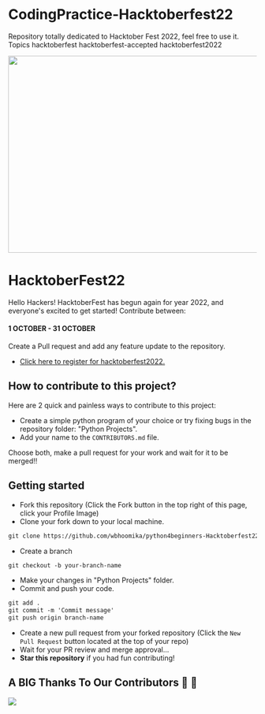 # CodingPractice-Hacktoberfest22
Repository totally dedicated to Hacktober Fest 2022, feel free to use it.  Topics hacktoberfest hacktoberfest-accepted hacktoberfest2022

<p align="center">
    <a href="https://hacktoberfest.com/" target="_blank">
    	<img src="https://res.cloudinary.com/practicaldev/image/fetch/s--ds97LCK---/c_imagga_scale,f_auto,fl_progressive,h_420,q_auto,w_1000/https://dev-to-uploads.s3.amazonaws.com/uploads/articles/ymlmr15l83rrjq8natft.jpg" width="800px" height="400px">
    </a>
</p>

# HacktoberFest22

Hello Hackers! HacktoberFest has begun again for year 2022, and everyone's excited to get started!
Contribute between: <h4>1 OCTOBER - 31 OCTOBER</h4>

Create a Pull request and add any feature update to the repository.

* [Click here to register for hacktoberfest2022.](https://hacktoberfest.com/)

## How to contribute to this project?

Here are 2 quick and painless ways to contribute to this project:

* Create a simple python program of your choice or try fixing bugs in the repository folder: "Python Projects".
* Add your name to the `CONTRIBUTORS.md` file.

Choose both, make a pull request for your work and wait for it to be merged!! 

## Getting started
* Fork this repository (Click the Fork button in the top right of this page, click your Profile Image)
* Clone your fork down to your local machine.

```markdown
git clone https://github.com/wbhoomika/python4beginners-Hacktoberfest22
```

* Create a branch

```markdown
git checkout -b your-branch-name
```

* Make your changes in "Python Projects" folder.
* Commit and push your code.

```markdown
git add .
git commit -m 'Commit message'
git push origin branch-name
```

* Create a new pull request from your forked repository (Click the `New Pull Request` button located at the top of your repo)
* Wait for your PR review and merge approval...
* __Star this repository__ if you had fun contributing!


## A BIG Thanks To Our Contributors :handshake: :handshake:
<a href="https://github.com/wbhoomika/python4beginners-Hacktoberfest22/graphs/contributors">
  <img src="https://contrib.rocks/image?repo=wbhoomika/python4beginners-Hacktoberfest22"/>
</a>

